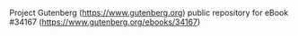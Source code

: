Project Gutenberg (https://www.gutenberg.org) public repository for eBook #34167 (https://www.gutenberg.org/ebooks/34167)
